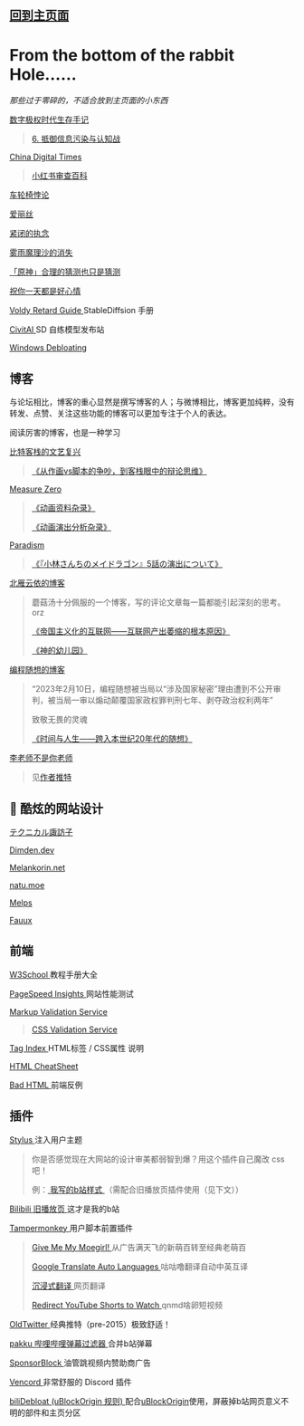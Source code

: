 　

## [回到主页面](https://kirisoup.github.io/)

# From the bottom of the rabbit Hole……

*那些过于零碎的，不适合放到主页面的小东西*

[<fx>  </fx>]()

[<fx> 数字极权时代生存手记 </fx>](https://reconsidera.github.io/#/README)

> [<fx> 6. 抵御信息污染与认知战 </fx>](https://reconsidera.github.io/#/6)

[<fx> China Digital Times </fx>](https://chinadigitaltimes.net/chinese/)

> [<fx> 小红书审查百科 </fx>](https://chinadigitaltimes.net/space/%E5%B0%8F%E7%BA%A2%E4%B9%A6%E5%AE%A1%E6%9F%A5%E7%99%BE%E7%A7%91)

[<fx> 车轮椅悖论 </fx>](https://bbs.nyasama.com/forum.php?mod=viewthread&tid=1835902)

[<fx> 爱丽丝 </fx>](https://www.nmbxd1.com/t/57690361)

[<fx> 紧闭的执念 </fx>](https://www.nmbxd1.com/t/59054155)

[<fx> 雾雨魔理沙的消失 </fx>](https://www.nmbxd1.com/t/57038225)

[<fx> 「原神」合理的猜测也只是猜测 </fx>](https://web.archive.org/web/20230606193920/https://moepus.oicp.net/2020/02/16/wip%E3%80%8C%E5%8E%9F%E7%A5%9E%E3%80%8D%E5%90%88%E7%90%86%E7%9A%84%E7%8C%9C%E6%B5%8B%E4%B9%9F%E5%8F%AA%E6%98%AF%E7%8C%9C%E6%B5%8B/)

[<fx> 祝你一天都是好心情 </fx>](https://web.archive.org/web/20221104075457/bgm.tv/group/topic/374427)

[<fx> Voldy Retard Guide </fx>](https://rentry.org/voldy#-guide-) StableDiffsion 手册

[<fx> CivitAI </fx>](https://civitai.com/) SD 自练模型发布站

[<fx> Windows Debloating </fx>](https://rentry.co/mdl-optimize-guide)

## 博客

与论坛相比，博客的重心显然是撰写博客的人；与微博相比，博客更加纯粹，没有转发、点赞、关注这些功能的博客可以更加专注于个人的表达。

阅读厉害的博客，也是一种学习

[<fx> 比特客栈的文艺复兴 </fx>](https://bitinn.net/)

> [<fx> 《从作画vs脚本的争吵，到客栈眼中的辩论思维》 </fx>](https://bitinn.net/11354/)

[<fx> Measure Zero </fx>](https://shiina18.github.io/)

> [<fx> 《动画资料杂录》 </fx>](https://shiina18.github.io/anime/2020/07/11/anime-misc/)
>
> [<fx> 《动画演出分析杂录》 </fx>](https://shiina18.github.io/anime/2021/02/18/ensyutsu-misc/)

[<fx> <jp></jp> Paradism </fx>](https://shirooo305.hatenablog.com/) 

> [<fx> 《『小林さんちのメイドラゴン』5話の演出について》 </fx>](https://shirooo305.hatenablog.com/entry/2017/02/09/233000)

[<fx> 北雁云依的博客 </fx>](https://stblog.penclub.club/)

> 蘑菇汤十分佩服的一个博客，写的评论文章每一篇都能引起深刻的思考。orz
> 
> [<fx> 《帝国主义化的互联网——互联网产出萎缩的根本原因》 </fx>](https://stblog.penclub.club/posts/imperialism/)
>
> [<fx> 《神的幼儿园》 </fx>](https://stblog.penclub.club/posts/kindergartenOfGod/)

[<fx> 编程随想的博客 </fx>](https://program-think.blogspot.com/)

> “2023年2月10日，编程随想被当局以“涉及国家秘密”理由遭到不公开审判，被当局一审以煽动颠覆国家政权罪判刑七年、剥夺政治权利两年”
>
> 致敬无畏的灵魂
>
> [<fx> 《时间与人生——跨入本世纪20年代的随想》 </fx>](https://program-think.blogspot.com/2019/12/Time-and-Life.html)

[<fx> 李老师不是你老师 </fx>](https://lilaoshibushinilaoshi.com/)

> 见[作者推特](https://twitter.com/whyyoutouzhele)

## 📁 酷炫的网站设计

[<fx> <jp></jp> テクニカル諏訪子 </fx>](https://technicalsuwako.moe/)

[<fx> <gb></gb> Dimden.dev </fx>](https://dimden.dev/)

[<fx> <gb></gb> Melankorin.net </fx>](https://melankorin.net/)

[<fx> <gb></gb> natu.moe </fx>](https://natu.moe/)

[<fx> <gb></gb> Melps </fx>](https://melps.neocities.org/main)

[<fx> <gb></gb> Fauux </fx>](https://fauux.neocities.org/)

## 前端

[<fx> W3School </fx>](https://www.w3schools.com/) 教程手册大全

[<fx> PageSpeed Insights </fx>](https://pagespeed.web.dev/) 网站性能测试

[<fx> Markup Validation Service </fx>](https://validator.w3.org/)

> [<fx> CSS Validation Service </fx>](https://jigsaw.w3.org/css-validator/)

[<fx> Tag Index </fx>](https://www.tagindex.net/) HTML标签 / CSS属性 说明

[<fx> HTML CheatSheet </fx>](https://htmlcheatsheet.com/)

[<fx> Bad HTML </fx>](https://badhtml.com/) 前端反例

## 插件

[<fx> Stylus </fx>](https://add0n.com/stylus.html) 注入用户主题

> 你是否感觉现在大网站的设计审美都弱智到爆？用这个插件自己魔改 css 吧！
>
> 例：[<fx> 我写的b站样式 </fx>](https://kirisamesoup.lanzoub.com/iDjIH153gmjc)（需配合旧播放页插件使用（见下文））

[<fx> Bilibili 旧播放页 </fx>](https://github.com/MotooriKashin/Bilibili-Old) 这才是我的b站

[<fx> Tampermonkey </fx>](https://www.tampermonkey.net/) 用户脚本前置插件

> [<fx> Give Me My Moegirl! </fx>](https://kirisamesoup.lanzoub.com/ilsua153hq9c) 从广告满天飞的新萌百转至经典老萌百
>
> [<fx> Google Translate Auto Languages </fx>](https://greasyfork.org/en/scripts/378166-google-translate-auto-languages) 咕咕噜翻译自动中英互译
> 
> [<fx> 沉浸式翻译 </fx>](https://immersivetranslate.com/) 网页翻译
>
> [<fx> Redirect YouTube Shorts to Watch </fx>](https://greasyfork.org/en/scripts/468363-redirect-youtube-shorts-to-watch) qnmd啥卵短视频

[<fx> OldTwitter </fx>](https://github.com/dimdenGD/OldTwitter) 经典推特（pre-2015）极致舒适！

[<fx> pakku 哔哩哔哩弹幕过滤器 </fx>](https://s.xmcp.ltd/pakkujs) 合并b站弹幕

[<fx> SponsorBlock </fx>](https://sponsor.ajay.app/) 油管跳视频内赞助商广告

[<fx> Vencord </fx>](https://github.com/Vendicated/Vencord) 非常舒服的 Discord 插件

[<fx> biliDebloat (uBlockOrigin 规则) </fx>](https://kirisamesoup.lanzoub.com/iKvmH153jrne) 配合[uBlockOrigin](https://ublockorigin.com/)使用，屏蔽掉b站网页意义不明的部件和主页分区

